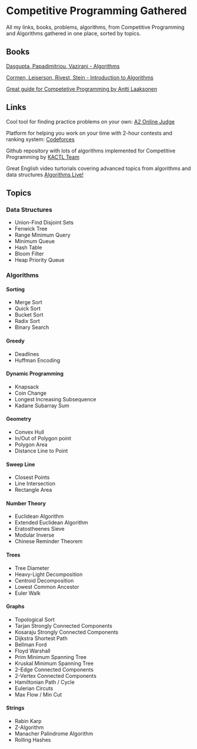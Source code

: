 # Competitive Programming Gathered
All my links, books, problems, algorithms, from Competitive Programming and Algorithms gathered in one place, sorted by topics.
## Books
[Dasgupta, Papadimitriou, Vazirani - Algorithms](http://algorithmics.lsi.upc.edu/docs/Dasgupta-Papadimitriou-Vazirani.pdf)

[Cormen, Leiserson, Rivest, Stein - Introduction to Algorithms](http://index-of.co.uk/Algorithms/Introduction%20to%20Algorithms%203rd%20Edition%20Sep%202010.pdf)

[Great guide for Competetive Programming by Antti Laaksonen](https://github.com/pllk/cphb/)

## Links

Cool tool for finding practice problems on your own:  [A2 Online Judge](https://a2oj.com/categories)

Platform for helping you work on your time with 2-hour contests and ranking system: [Codeforces](https://codeforces.com/contests)

Github repository with lots of algorithms implemented for Competitive Programming by [KACTL Team](https://github.com/kth-competitive-programming/kactl)

Great English video turtorials covering advanced topics from algorithms and data structures [Algorithms Live!](https://www.youtube.com/channel/UCBLr7ISa_YDy5qeATupf26w)

## Topics
### Data Structures
* Union-Find Disjoint Sets
* Fenwick Tree
* Range Minimum Query
* Minimum Queue
* Hash Table
* Bloom Filter 
* Heap Priority Queue
### Algorithms
#### Sorting
* Merge Sort
* Quick Sort
* Bucket Sort
* Radix Sort
* Binary Search
#### Greedy
* Deadlines 
* Huffman Encoding
#### Dynamic Programming
* Knapsack
* Coin Change
* Longest Increasing Subsequence
* Kadane Subarray Sum
#### Geometry
* Convex Hull
* In/Out of Polygon point
* Polygon Area
* Distance Line to Point
#### Sweep Line
* Closest Points
* Line Intersection
* Rectangle Area
#### Number Theory 
* Euclidean Algorithm
* Extended Euclidean Algorithm
* Eratostheenes Sieve
* Modular Inverse
* Chinese Reminder Theorem
#### Trees
* Tree Diameter
* Heavy-Light Decomposition
* Centroid Decomposition
* Lowest Common Ancestor
* Euler Walk
#### Graphs
* Topological Sort
* Tarjan Strongly Connected Components
* Kosaraju Strongly Connected Components
* Dijkstra Shortest Path 
* Bellman Ford
* Floyd Warshall 
* Prim Minimum Spanning Tree 
* Kruskal Minimum Spanning Tree
* 2-Edge Connected Components
* 2-Vertex Connected Components
* Hamiltonian Path / Cycle
* Eulerian Circuts
* Max Flow / Min Cut
#### Strings
* Rabin Karp
* Z-Algorithm
* Manacher Palindrome Algorithm
* Rolling Hashes